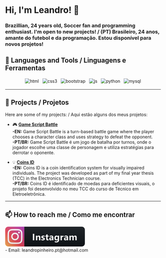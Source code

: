 # Hi, I'm Leandro! 👋

### Brazillian, 24 years old, Soccer fan and programming enthusiast. I'm open to new projects! / (PT) Brasileiro, 24 anos, amante do futebol e da programação. Estou disponível para novos projetos!

## 🌱 Languages and Tools / Linguagens e Ferramentas

<p align="center">
  <!-- Para mais ícones, siga o link https://github.com/MikeCodesDotNET/ColoredBadges -->
  <img src="https://img.shields.io/badge/HTML-e34c26?style=flat&logo=html5&logoColor=white" alt="html" style="vertical-align:top; margin:4px">    
  <img src="https://img.shields.io/badge/CSS3-1572B6?style=flat&logo=css3&logoColor=white" alt="css3" style="vertical-align:top; margin:4px">
  <img src="https://img.shields.io/badge/Bootstrap-7952B3?style=flat&logo=bootstrap&logoColor=white" alt="bootstrap" style="vertical-align:top; margin:4px">
  <img src="https://img.shields.io/badge/JavaScript-323330?style=flat&logo=javascript&logoColor=F7DF1E" alt="js" style="vertical-align:top; margin:4px">
  <img src="https://img.shields.io/badge/Python-14354C?style=flat&logo=python&logoColor=white" alt="python" style="vertical-align:top; margin:4px">
  <img src="https://img.shields.io/badge/MySQL-4479A1?style=flat&logo=mysql&logoColor=white" alt="mysql" style="vertical-align:top; margin:4px">
</p>

---

## 📝 Projects / Projetos

Here are some of my projects: / Aqui estão alguns dos meus projetos:


- 🎮 **[Game Script Battle](https://github.com/Leandro-Gertrudes/script-battle)**  
    **-EN:** Game Script Battle is a turn-based battle game where the player chooses a character class and uses strategy to defeat the opponent.</br>
    **-PT/BR:** Game Script Battle é um jogo de batalha por turnos, onde o jogador escolhe uma classe de personagem e utiliza estratégias para derrotar o oponente.


- 💡 **[Coins ID](https://github.com/Leandro-Gertrudes/coins-id)**  
    **-EN:** Coins ID is a coin identification system for visually impaired individuals. The project was developed as part of my final year thesis (TCC) in the Electronics Technician course. </br>
    **-PT/BR:** Coins ID é identificado de moedas para deficientes visuais, o projeto foi desenvolvido no meu TCC do curso de Técnico em Eletroeletrônica.

---

## 📫 How to reach me / Como me encontrar
 <a href="https://www.instagram.com/leandro_gertrudes/">
    <img src="https://github.com/MikeCodesDotNET/ColoredBadges/raw/master/svg/social/instagram.svg" alt="example badge" style="vertical-align:top margin:6px 4px">
  </a>   </br>
- Email: leandropinheiro.pt@hotmail.com


